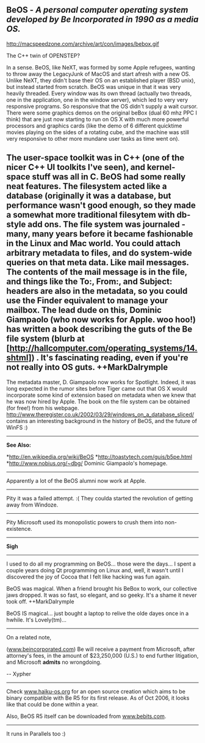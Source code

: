 **BeOS** - *A personal computer operating system developed by Be Incorporated in 1990 as a media OS.*
----

http://macspeedzone.com/archive/art/con/images/bebox.gif

The C++ twin of OPENSTEP?

In a sense.  BeOS, like NeXT, was formed by some Apple refugees, wanting to throw away the LegacyJunk of MacOS and start afresh with a new OS.  Unlike NeXT, they didn't base their OS on an established player (BSD unix), but instead started from scratch.  BeOS was unique in that it was very heavily threaded.  Every window was its own thread (actually two threads, one in the application, one in the window server), which led to very very responsive programs.  So responsive that the OS didn't supply a wait cursor.  There were some graphics demos on the original beBox (dual 60 mhz PPC I think) that are just now starting to run on OS X with much more powerful processors and graphics cards (like the demo of 6 different quicktime movies playing on the sides of a rotating cube, and the machine was still very responsive to other more mundane user tasks as time went on).

The user-space toolkit was in C++ (one of the nicer C++ UI toolkits I've seen), and kernel-space stuff was all in C.  BeOS had some really neat features.  The filesystem acted like a database (originally it was a database, but performance wasn't good enough, so they made a somewhat more traditional filesytem with db-style add ons.  The file system was journaled - many, many years before it became fashionable in the Linux and Mac world.  You could attach arbitrary metadata to files, and do system-wide queries on that meta data.  Like mail messages.  The contents of the mail message is in the file, and things like the To:, From:, and Subject: headers are also in the metadata, so you could use the Finder equivalent to manage your mailbox.  The lead dude on this, Dominic Giampaolo (who now works for Apple.  woo hoo!) has written a book describing the guts of the Be file system (blurb at [http://hallcomputer.com/operating_systems/14.shtml]) .  It's fascinating reading, even if you're not really into OS guts.  ++MarkDalrymple
----

The metadata master, D. Giampaolo now works for Spotlight.  Indeed, it was long expected in the rumor sites before Tiger came out
that OS X would incorporate some kind of extension based on metadata when we knew that he was now hired by Apple.
The book on the file system can be obtained (for free!) from his webpage.
http://www.theregister.co.uk/2002/03/29/windows_on_a_database_sliced/ contains an interesting background in the history of BeOS, and the future of WinFS :)

----
**See Also:** 

*http://en.wikipedia.org/wiki/BeOS
*http://toastytech.com/guis/b5pe.html
*http://www.nobius.org/~dbg/   Dominic Giampaolo's homepage.

----

Apparently a lot of the BeOS alumni now work at Apple.

----

Pity it was a failed attempt. :( They coulda started the revolution of getting away from Windoze.

----

Pity Microsoft used its monopolistic powers to crush them into non-existence.

----
**Sigh**

----

I used to do all my programming on BeOS... those were the days... I spent a couple years doing Qt programming on Linux and, well, it wasn't until I discovered the joy of Cocoa that I felt like hacking was fun again.

BeOS was magical.  When a friend brought his BeBox to work, our collective jaws dropped.  It was so fast,  so elegant, and so geeky.  It's a shame it never took off.  ++MarkDalrymple

BeOS IS magical... just bought a laptop to relive the olde dayes once in a hwhile. It's Lovely(tm)...

----

On a related note,

(www.beincorporated.com)
Be will receive a payment from Microsoft, after attorney's fees, in the amount of $23,250,000 (U.S.) to end further litigation, and Microsoft **admits** no wrongdoing.

-- Xypher

----

Check www.haiku-os.org for an open source creation which aims to be binary compatible with Be R5 for its first release. As of Oct 2006, it looks like that could be done within a year.

Also, BeOS R5 itself can be downloaded from www.bebits.com.

----

It runs in Parallels too :)
